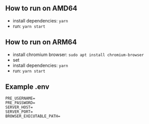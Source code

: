 ## How to run on AMD64
- install dependencies: `yarn`
- run: `yarn start`

## How to run on ARM64
- install chromium browser: `sudo apt install chromium-browser`
- set 
- install dependencies: `yarn`
- run: `yarn start`

## Example .env
```
PRE_USERNAME=
PRE_PASSWORD=
SERVER_HOST=
SERVER_PORT=
BROWSER_EXECUTABLE_PATH=
```

